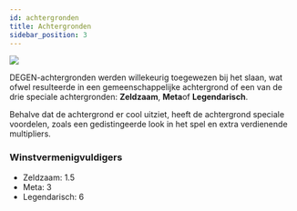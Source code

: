 ```yaml
---
id: achtergronden
title: Achtergronden
sidebar_position: 3
---
```


![](/img/rngBackgrounds.gif)

DEGEN-achtergronden werden willekeurig toegewezen bij het slaan, wat ofwel resulteerde in een gemeenschappelijke achtergrond of een van de drie speciale achtergronden: **Zeldzaam**, **Meta**of **Legendarisch**.

Behalve dat de achtergrond er cool uitziet, heeft de achtergrond speciale voordelen, zoals een gedistingeerde look in het spel en extra verdienende multipliers.

### Winstvermenigvuldigers

- Zeldzaam: 1.5
- Meta: 3
- Legendarisch: 6
